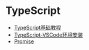 # TypeScript

* [TypeScript基础教程](./base.md)
* [TypeScript-VSCode环境安装](./install.md)
* [Promise](./promise.md)